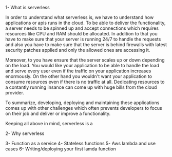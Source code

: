 1- What is serverless

In order to understand what serverless is, we have to understand how applications or apis runs in the cloud.
To be able to deliver the functionality, a server needs to be spinned up and accept connections which requires resources like CPU and RAM should be allocated. In addition to that you have to make sure that your server is running 24/7 to handle the requests and also you have to make sure that the server is behind firewalls with latest security patches applied and only the allowed ones are accessing it. 

Moreover, to you have ensure that the server scales up or down depending on the load. You would like your application to be able to handle the load and serve every user even if the traffic on your application increases enormously. On the other hand you wouldn't want your application to consume resources even if there is no traffic at all. Dedicating resources to a contantly running insance can come up with huge bills from the cloud provider.

To summarize, developing, deploying and maintaining these applications comes up with other challenges which often prevents developers to focus on their job and deliver or improve a functionality.

Keeping all above in mind, serverless is a

2- Why serverless

3- Function as a service
4- Stateless functions
5- Aws lambda and use cases
6- Writing/deploying your first lamda function 
